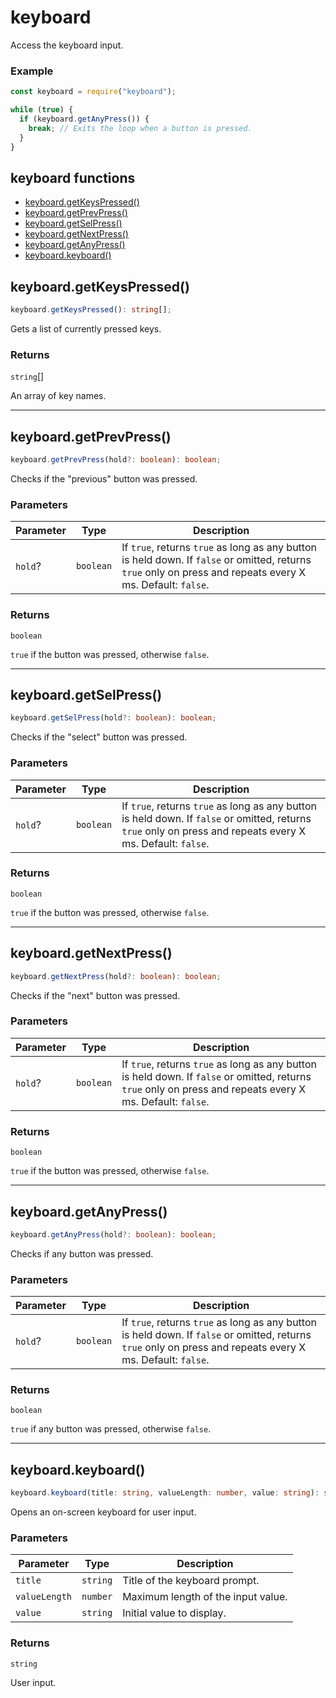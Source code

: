 # keyboard

Access the keyboard input.

### Example

```js
const keyboard = require("keyboard");

while (true) {
  if (keyboard.getAnyPress()) {
    break; // Exits the loop when a button is pressed.
  }
}
```

<!-- index-start -->
## keyboard functions

- [keyboard.getKeysPressed()](#keyboardgetkeyspressed)
- [keyboard.getPrevPress()](#keyboardgetprevpress)
- [keyboard.getSelPress()](#keyboardgetselpress)
- [keyboard.getNextPress()](#keyboardgetnextpress)
- [keyboard.getAnyPress()](#keyboardgetanypress)
- [keyboard.keyboard()](#keyboardkeyboard)
<!-- index-end -->

## keyboard.getKeysPressed()

```ts
keyboard.getKeysPressed(): string[];
```

Gets a list of currently pressed keys.

### Returns

`string`[]

An array of key names.

---

## keyboard.getPrevPress()

```ts
keyboard.getPrevPress(hold?: boolean): boolean;
```

Checks if the "previous" button was pressed.

### Parameters

| Parameter | Type      | Description                                                                                                                                                 |
| --------- | --------- | ----------------------------------------------------------------------------------------------------------------------------------------------------------- |
| `hold`?   | `boolean` | If `true`, returns `true` as long as any button is held down. If `false` or omitted, returns `true` only on press and repeats every X ms. Default: `false`. |

### Returns

`boolean`

`true` if the button was pressed, otherwise `false`.

---

## keyboard.getSelPress()

```ts
keyboard.getSelPress(hold?: boolean): boolean;
```

Checks if the "select" button was pressed.

### Parameters

| Parameter | Type      | Description                                                                                                                                                 |
| --------- | --------- | ----------------------------------------------------------------------------------------------------------------------------------------------------------- |
| `hold`?   | `boolean` | If `true`, returns `true` as long as any button is held down. If `false` or omitted, returns `true` only on press and repeats every X ms. Default: `false`. |

### Returns

`boolean`

`true` if the button was pressed, otherwise `false`.

---

## keyboard.getNextPress()

```ts
keyboard.getNextPress(hold?: boolean): boolean;
```

Checks if the "next" button was pressed.

### Parameters

| Parameter | Type      | Description                                                                                                                                                 |
| --------- | --------- | ----------------------------------------------------------------------------------------------------------------------------------------------------------- |
| `hold`?   | `boolean` | If `true`, returns `true` as long as any button is held down. If `false` or omitted, returns `true` only on press and repeats every X ms. Default: `false`. |

### Returns

`boolean`

`true` if the button was pressed, otherwise `false`.

---

## keyboard.getAnyPress()

```ts
keyboard.getAnyPress(hold?: boolean): boolean;
```

Checks if any button was pressed.

### Parameters

| Parameter | Type      | Description                                                                                                                                                 |
| --------- | --------- | ----------------------------------------------------------------------------------------------------------------------------------------------------------- |
| `hold`?   | `boolean` | If `true`, returns `true` as long as any button is held down. If `false` or omitted, returns `true` only on press and repeats every X ms. Default: `false`. |

### Returns

`boolean`

`true` if any button was pressed, otherwise `false`.

---

## keyboard.keyboard()

```ts
keyboard.keyboard(title: string, valueLength: number, value: string): string;
```

Opens an on-screen keyboard for user input.

### Parameters

| Parameter     | Type     | Description                        |
| ------------- | -------- | ---------------------------------- |
| `title`       | `string` | Title of the keyboard prompt.      |
| `valueLength` | `number` | Maximum length of the input value. |
| `value`       | `string` | Initial value to display.          |

### Returns

`string`

User input.

